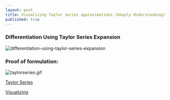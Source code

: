 ```yaml
---
layout: post
title: Visualizing Taylor series approximations (Deeply Understanding)
published: true
---
```

### Differentiation Using Taylor Series Expansion
![differentiation-using-taylor-series-expansion]({{site.baseurl}}/_posts/differentiationusingtaylorseriesexpansion.jpg)

### Proof of formulation:
![taylorseries.gif]({{site.baseurl}}/_posts/taylorseries.gif)

[Taylor Series](https://www.youtube.com/watch?v=wAs3fVWkCrk)

[Visualizing](https://www.youtube.com/watch?v=8dMLK2Wueaw)